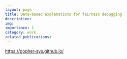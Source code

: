 ```yaml
---
layout: page
title: Data-based explanations for fairness debugging
description: 
img: 
importance: 1
category: work
related_publications: 
---
```


<a href="https://gopher-sys.github.io/">https://gopher-sys.github.io/</a>
